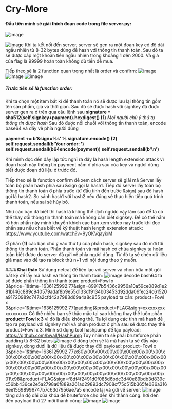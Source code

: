 # Cry-More

#### Đầu tiên mình sẽ giải thích đoạn code trong file server.py:

![image](https://user-images.githubusercontent.com/66832698/140521984-28a3fd47-992a-441d-b9e6-4df7f6e98dbd.png)
 
![image](https://user-images.githubusercontent.com/66832698/140522125-a2a13bd4-90f2-45cf-ae99-35d2bcf25694.png)
Khi ta kết nối đến server, server sẽ gen ra một đoạn key có độ dài ngẫu nhiên từ 8-32 bytes dùng để hash với thông tin thanh toán. Sau đó ta sẽ được cấp một khoản tiền ngẫu nhiên trong khoảng 1 đến 2000. Và giá của flag là 99999 hoàn toàn không đủ tiền để mua.

Tiếp theo sẽ là 2 function quan trọng nhất là order và confirm:
![image](https://user-images.githubusercontent.com/66832698/140522677-044aadc0-3850-4d62-bc3e-5ce584bdee52.png)
![image](https://user-images.githubusercontent.com/66832698/140522720-6d74fd28-7798-4931-a92d-17419397b9a5.png)
![image](https://user-images.githubusercontent.com/66832698/140522881-08933a0e-9f30-4581-a640-7cb4c03a1795.png)

##### Trước tiên sẽ là function order:
Khi ta chọn một item bất kì để thanh toán nó sẽ được lưu lại thông tin gồm tên sản phẩm, giá và thời gian.
Sau đó sẽ được hash với signkey đã được server gen ra ở trên qua câu lệnh sau
**signature = sha512(self.signkey+payment).hexdigest()  (1)**
*Mọi người chú ý thứ tự thông tin được hash*
Sau đó được nối chuỗi với thông tin thanh toán, encode base64 và đẩy về phía người dùng

**payment += b'&sign=%s' % signature.encode() (2)
self.request.sendall(b'Your order: ')
self.request.sendall(b64encode(payment))
self.request.sendall(b'\n')**

Khi mình đọc đến đây lập tức nghĩ ra đây là hash length extension attack vì đoạn hash này thông tin payment nằm ở phía sau của key và người dùng biết được đoạn dữ liệu ở trước đó.

Tiếp theo sẽ là function confirm để xem cách server sẽ giải mã
Server lấy toàn bộ phần hash phía sau &sign gọi là hash1. Tiếp đó server lấy toàn bộ thông tin thanh toán ở phía trước (từ đầu tính đến trước &sign) sau đó hash gọi là hash2. So sánh hash1 với hash2 nếu đúng sẽ thực hiện tiếp quá trình thanh toán, nếu sai sẽ hủy bỏ.

Như các bạn đã biết thì hash là không thể dịch ngược vậy làm sao để ta có thể thay đổi thông tin thanh toán mà không cần biết signkey. Để có thể nắm rõ hơn phần này mình khuyến khích các bạn xem video này trước khi đọc phần sau nếu chưa biết về kỹ thuật hash length extension attack: https://www.youtube.com/watch?v=9yOKVqayixM

Ở phần **(1)** các bạn chú ý vào thứ tự của phần hash, signkey sau đó mới tới thông tin thanh toán. Phần thanh toán và mã hash có chứa signkey ta hoàn toàn biết được do server đã gửi về phía người dùng. Từ đó ta sẽ chèn dữ liệu giả mạo vào để tạo ra block thứ n+1 với nội dung theo ý muốn.

####**Khai thác**
Sử dụng netcat để liên lạc với server và chọn bừa một gói bất kỳ để lấy mã hash và thông tin thanh toán:
![image](https://user-images.githubusercontent.com/66832698/140536601-11fdc315-e88e-4db1-aae1-999fc50917d5.png)
decode bash64 ta sẽ được phần thông tin thanh toán:
product=Fowl x 3&price=1&time=1636125992.77&sign=89917b5436c9956a10a59ce089d1e281b146c889c940579adaf8b9e55d133df9134b03453d92dda06fec24c61520a91720989c747a2cfd42a7983d69a4a8c955
payload ta cần:
product=Fowl x 3&price=1&time=1636125992.77[padding]&product=FLAG&sign=xxxxxxxxxxxxxxxxxx
Có thể nhiều bạn sẽ thắc mắc tại sao không thay thế luôn phần **product=Fowl x 3** vì đó là điều không thể. Ta lợi dụng các tính mã hash để tạo ra payload với signkey mới và phần product ở phía sau sẽ được thay thế product=Fowl x 3.
Mình sử dụng tool hashpump để tạo payload: https://github.com/bwall/HashPump
Tuy nhiên ta sẽ phải bruteforce phần padding từ 8-32 bytes
![image](https://user-images.githubusercontent.com/66832698/140536456-a0cd9de1-501c-41a3-b4c7-3095a8ae673d.png)
ở dòng trên sẽ là mã hash ta sẽ đẩy vào signkey, dòng dưới là dữ liệu đã được thay đổi
payload: product=Fowl x 3&price=1&time=1636125992.77\x80\x00\x00\x00\x00\x00\x00\x00\x00\x00\x00\x00\x00\x00\x00\x00\x00\x00\x00\x00\x00\x00\x00\x00\x00\x00\x00\x00\x00\x00\x00\x00\x00\x00\x00\x00\x00\x00\x00\x00\x00\x00\x00\x00\x00\x00\x00\x00\x00\x00\x00\x00\x00\x00\x00\x00\x00\x00\x00\x00\x00\x00\x00\x00\x00\x00\x00\x00\x00\x00\x00\x00\x00\x00\x00\x01\x98&product=FLAG&sign=f8df4f2491d0f085d6bdc3d40e89bdb3d839cc56bb436ce2e5a2798a0f889a261ad29893dc7908cf75c515b365fe086a3166ee15698996747b7c63d7956ae7a5
encode lại và gửi về server:
![image](https://user-images.githubusercontent.com/66832698/140532546-32dc6029-64cb-40ab-8ebb-3201b44d772b.png)
tăng dần độ dài của khóa để bruteforce cho đến khi thành công.
hơi đen đến payload thứ 27 mới thành công:
![image](https://user-images.githubusercontent.com/66832698/140538151-0db2f290-8d70-4bd2-ad6b-49078f3a24a2.png)
![image](https://user-images.githubusercontent.com/66832698/140538091-717a4cc2-031f-4776-8503-8230b9e5380a.png)

